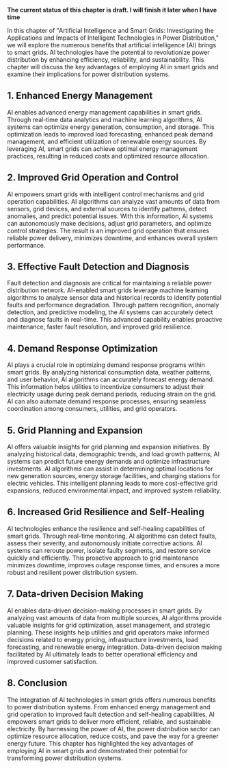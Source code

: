 **The current status of this chapter is draft. I will finish it later when I have time**

In this chapter of "Artificial Intelligence and Smart Grids: Investigating the Applications and Impacts of Intelligent Technologies in Power Distribution," we will explore the numerous benefits that artificial intelligence (AI) brings to smart grids. AI technologies have the potential to revolutionize power distribution by enhancing efficiency, reliability, and sustainability. This chapter will discuss the key advantages of employing AI in smart grids and examine their implications for power distribution systems.

**1. Enhanced Energy Management**
---------------------------------

AI enables advanced energy management capabilities in smart grids. Through real-time data analytics and machine learning algorithms, AI systems can optimize energy generation, consumption, and storage. This optimization leads to improved load forecasting, enhanced peak demand management, and efficient utilization of renewable energy sources. By leveraging AI, smart grids can achieve optimal energy management practices, resulting in reduced costs and optimized resource allocation.

**2. Improved Grid Operation and Control**
------------------------------------------

AI empowers smart grids with intelligent control mechanisms and grid operation capabilities. AI algorithms can analyze vast amounts of data from sensors, grid devices, and external sources to identify patterns, detect anomalies, and predict potential issues. With this information, AI systems can autonomously make decisions, adjust grid parameters, and optimize control strategies. The result is an improved grid operation that ensures reliable power delivery, minimizes downtime, and enhances overall system performance.

**3. Effective Fault Detection and Diagnosis**
----------------------------------------------

Fault detection and diagnosis are critical for maintaining a reliable power distribution network. AI-enabled smart grids leverage machine learning algorithms to analyze sensor data and historical records to identify potential faults and performance degradation. Through pattern recognition, anomaly detection, and predictive modeling, the AI systems can accurately detect and diagnose faults in real-time. This advanced capability enables proactive maintenance, faster fault resolution, and improved grid resilience.

**4. Demand Response Optimization**
-----------------------------------

AI plays a crucial role in optimizing demand response programs within smart grids. By analyzing historical consumption data, weather patterns, and user behavior, AI algorithms can accurately forecast energy demand. This information helps utilities to incentivize consumers to adjust their electricity usage during peak demand periods, reducing strain on the grid. AI can also automate demand response processes, ensuring seamless coordination among consumers, utilities, and grid operators.

**5. Grid Planning and Expansion**
----------------------------------

AI offers valuable insights for grid planning and expansion initiatives. By analyzing historical data, demographic trends, and load growth patterns, AI systems can predict future energy demands and optimize infrastructure investments. AI algorithms can assist in determining optimal locations for new generation sources, energy storage facilities, and charging stations for electric vehicles. This intelligent planning leads to more cost-effective grid expansions, reduced environmental impact, and improved system reliability.

**6. Increased Grid Resilience and Self-Healing**
-------------------------------------------------

AI technologies enhance the resilience and self-healing capabilities of smart grids. Through real-time monitoring, AI algorithms can detect faults, assess their severity, and autonomously initiate corrective actions. AI systems can reroute power, isolate faulty segments, and restore service quickly and efficiently. This proactive approach to grid maintenance minimizes downtime, improves outage response times, and ensures a more robust and resilient power distribution system.

**7. Data-driven Decision Making**
----------------------------------

AI enables data-driven decision-making processes in smart grids. By analyzing vast amounts of data from multiple sources, AI algorithms provide valuable insights for grid optimization, asset management, and strategic planning. These insights help utilities and grid operators make informed decisions related to energy pricing, infrastructure investments, load forecasting, and renewable energy integration. Data-driven decision making facilitated by AI ultimately leads to better operational efficiency and improved customer satisfaction.

**8. Conclusion**
-----------------

The integration of AI technologies in smart grids offers numerous benefits to power distribution systems. From enhanced energy management and grid operation to improved fault detection and self-healing capabilities, AI empowers smart grids to deliver more efficient, reliable, and sustainable electricity. By harnessing the power of AI, the power distribution sector can optimize resource allocation, reduce costs, and pave the way for a greener energy future. This chapter has highlighted the key advantages of employing AI in smart grids and demonstrated their potential for transforming power distribution systems.
